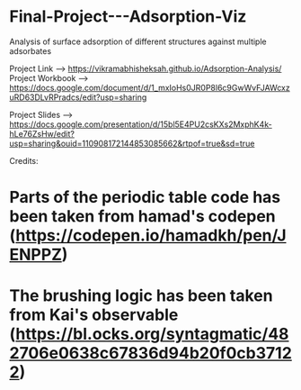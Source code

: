 # Final-Project---Adsorption-Viz
Analysis of surface adsorption of different structures against multiple adsorbates

Project Link --> https://vikramabhisheksah.github.io/Adsorption-Analysis/
Project Workbook --> https://docs.google.com/document/d/1_mxIoHs0JR0P8l6c9GwWvFJAWcxzuRD63DLvRPradcs/edit?usp=sharing

Project Slides --> https://docs.google.com/presentation/d/15bl5E4PU2csKXs2MxphK4k-hLe76ZsHw/edit?usp=sharing&ouid=110908172144853085662&rtpof=true&sd=true


Credits:

# Parts of the periodic table code has been taken from hamad's codepen (https://codepen.io/hamadkh/pen/JENPPZ)
# The brushing logic has been taken from Kai's observable (https://bl.ocks.org/syntagmatic/482706e0638c67836d94b20f0cb37122)

